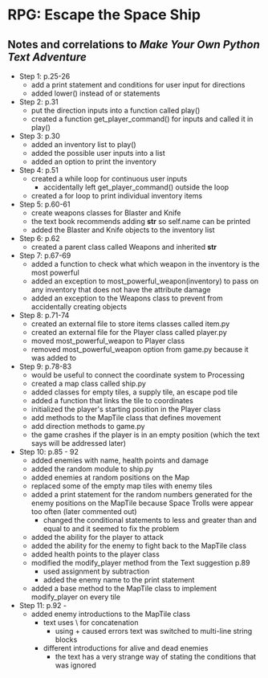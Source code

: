 # RPG: Escape the Space Ship
## Notes and correlations to *Make Your Own Python Text Adventure*
* Step 1: p.25-26
    - add a print statement and conditions for user input for directions
    - added lower() instead of or statements
* Step 2: p.31
    - put the direction inputs into a function called play()
    - created a function get_player_command() for inputs and called it in play()
* Step 3: p.30
    - added an inventory list to play()
    - added the possible user inputs into a list
    - added an option to print the inventory
* Step 4: p.51
    - created a while loop for continuous user inputs
        - accidentally left get_player_command() outside the loop
    - created a for loop to print individual inventory items
* Step 5: p.60-61
    - create weapons classes for Blaster and Knife
    - the text book recommends adding __str__ so self.name can be printed
    - added the Blaster and Knife objects to the inventory list
* Step 6: p.62
    - created a parent class called Weapons and inherited __str__
* Step 7: p.67-69
    - added a function to check what which weapon in the inventory is the most
    powerful
    - added an exception to most_powerful_weapon(inventory) to pass on any
    inventory that does not have the attribute damage
    - added an exception to the Weapons class to prevent from accidentally
    creating objects
* Step 8: p.71-74
    - created an external file to store items classes called item.py
    - created an external file for the Player class called player.py
    - moved most_powerful_weapon to Player class
    - removed most_powerful_weapon option from game.py because it was added to
* Step 9: p.78-83
    - would be useful to connect the coordinate system to Processing
    - created a map class called ship.py
    - added classes for empty tiles, a supply tile, an escape pod tile
    - added a function that links the tile to coordinates
    - initialized the player's starting position in the Player class
    - add methods to the MapTile class that defines movement
    - add direction methods to game.py
    - the game crashes if the player is in an empty position (which the text
        says will be addressed later)
* Step 10: p.85 - 92
    - added enemies with name, health points and damage
    - added the random module to ship.py
    - added enemies at random positions on the Map
    - replaced some of the empty map tiles with enemy tiles
    - added a print statement for the random numbers generated for the enemy
    positions on the MapTile because Space Trolls were appear too often (later
        commented out)
        - changed the conditional statements to less and greater than and equal
        to and it seemed to fix the problem
    - added the ability for the player to attack
    - added the ability for the enemy to fight back to the MapTile class
    - added health points to the player class
    - modified the modify_player method from the Text suggestion p.89
        - used assignment by subtraction
        - added the enemy name to the print statement
    - added a base method to the MapTile class to implement modify_player on
    every tile
* Step 11: p.92 -
    - added enemy introductions to the MapTile class
        - text uses \ for concatenation
            - using + caused errors text was switched to multi-line string
            blocks
        - different introductions for alive and dead enemies
            -  the text has a very strange way of stating the conditions that
            was ignored
